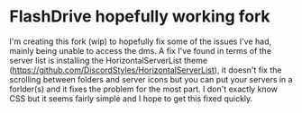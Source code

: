 # FlashDrive hopefully working fork
I'm creating this fork (wip) to hopefully fix some of the issues I've had, mainly being unable to access the dms.
A fix I've found in terms of the server list is installing the HorizontalServerList theme (https://github.com/DiscordStyles/HorizontalServerList), 
it doesn't fix the scrolling between folders and server icons but you can put your servers in a forlder(s) and it fixes the problem for the most part.
I don't exactly know CSS but it seems fairly simple and I hope to get this fixed quickly.
